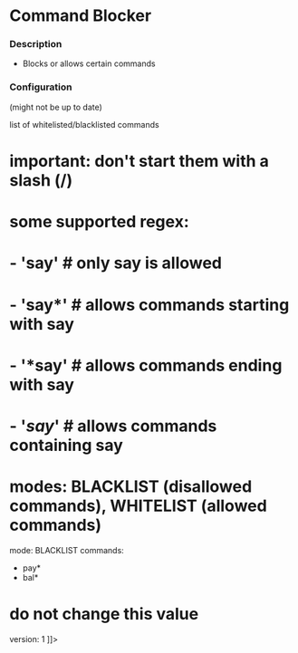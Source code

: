 # Command Blocker

### Description
- Blocks or allows certain commands

### Configuration
(might not be up to date)

<code-block lang="yaml" ignore-vars="true" collapsible="false" validate="false">
    <![CDATA[
# set to false to disable the module
enabled: true

# list of whitelisted/blacklisted commands
# important: don't start them with a slash (/)
#
# some supported regex:
# - 'say' #  only say is allowed
# - 'say*' #  allows commands starting with say
# - '*say' #  allows commands ending with say
# - '*say*' #  allows commands containing say
# modes: BLACKLIST (disallowed commands), WHITELIST (allowed commands)
mode: BLACKLIST
commands:
  - pay*
  - bal*

# do not change this value
version: 1
    ]]>
</code-block>
